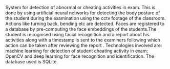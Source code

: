 System for detection of abnormal or cheating activities in exam. This is done by using artificial neural networks for detecting the body posture of the student during the examination using the cctv footage of the classroom. Actions like turning back, bending etc are detected. Faces are registered to a database by pre-computing the face embeddings of the students.The student is recognised using facial recognition and a report about his activities along with a timestamp is sent to the examiners following which action can be taken after reviewing the report . Technologies involved are: machine learning for detection of student cheating activity in exam; OpenCV and deep learning for face recognition and identification. The database used is SQLite.
